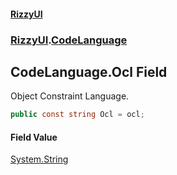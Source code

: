 #### [RizzyUI](index 'index')
### [RizzyUI](RizzyUI 'RizzyUI').[CodeLanguage](RizzyUI.CodeLanguage 'RizzyUI.CodeLanguage')

## CodeLanguage.Ocl Field

Object Constraint Language.

```csharp
public const string Ocl = ocl;
```

#### Field Value
[System.String](https://docs.microsoft.com/en-us/dotnet/api/System.String 'System.String')